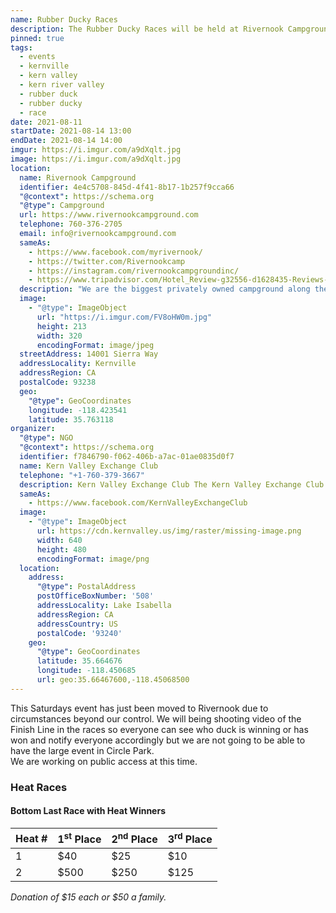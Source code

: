 ```yaml
---
name: Rubber Ducky Races
description: The Rubber Ducky Races will be held at Rivernook Campground
pinned: true
tags:
  - events
  - kernville
  - kern valley
  - kern river valley
  - rubber duck
  - rubber ducky
  - race
date: 2021-08-11
startDate: 2021-08-14 13:00
endDate: 2021-08-14 14:00
imgur: https://i.imgur.com/a9dXqlt.jpg
image: https://i.imgur.com/a9dXqlt.jpg
location:
  name: Rivernook Campground
  identifier: 4e4c5708-845d-4f41-8b17-1b257f9cca66
  "@context": https://schema.org
  "@type": Campground
  url: https://www.rivernookcampground.com
  telephone: 760-376-2705
  email: info@rivernookcampground.com
  sameAs:
    - https://www.facebook.com/myrivernook/
    - https://twitter.com/Rivernookcamp
    - https://instagram.com/rivernookcampgroundinc/
    - https://www.tripadvisor.com/Hotel_Review-g32556-d1628435-Reviews-Rivernook_Campground-Kernville_California.html
  description: "We are the biggest privately owned campground along the Kern River. With full Hook Up RV, partial RV, and dry tent camping sites."
  image:
    - "@type": ImageObject
      url: "https://i.imgur.com/FV8oHW0m.jpg"
      height: 213
      width: 320
      encodingFormat: image/jpeg
  streetAddress: 14001 Sierra Way
  addressLocality: Kernville
  addressRegion: CA
  postalCode: 93238
  geo:
    "@type": GeoCoordinates
    longitude: -118.423541
    latitude: 35.763118
organizer:
  "@type": NGO
  "@context": https://schema.org
  identifier: f7846790-f062-406b-a7ac-01ae0835d0f7
  name: Kern Valley Exchange Club
  telephone: "+1-760-379-3667"
  description: Kern Valley Exchange Club The Kern Valley Exchange Club was chartered on December 12th, 1973 in Lake Isabella, California. Meets every Thursday at noon at Paradise Cove Lodge.
  sameAs:
    - https://www.facebook.com/KernValleyExchangeClub
  image:
    - "@type": ImageObject
      url: https://cdn.kernvalley.us/img/raster/missing-image.png
      width: 640
      height: 480
      encodingFormat: image/png
  location:
    address:
      "@type": PostalAddress
      postOfficeBoxNumber: '508'
      addressLocality: Lake Isabella
      addressRegion: CA
      addressCountry: US
      postalCode: '93240'
    geo:
      "@type": GeoCoordinates
      latitude: 35.664676
      longitude: -118.450685
      url: geo:35.66467600,-118.45068500
---
```

<div class="status-box warn">This Saturdays event has just been moved to Rivernook due to circumstances beyond our control. We will being shooting video of the Finish Line in the races so everyone can see who duck is winning or has won and notify everyone accordingly but we are not going to be able to have the large event in Circle Park.<br />We are working on public access at this time.</div>

### Heat Races
#### Bottom Last Race with Heat Winners

| Heat # | 1<sup>st</sup> Place | 2<sup>nd</sup> Place | 3<sup>rd</sup> Place |
| ----   | -------------------- | -------------------- | -------------------- |
| 1      | $40                  | $25                  | $10                  |
| 2      | $500                 | $250                 | $125                 |

*Donation of $15 each or $50 a family.*
